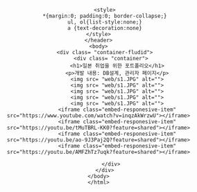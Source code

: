 <html>
	<header>
		<title>ファンインジュンポートフォリオ.</title>
		<meta charset="utf-8">
		<!-- Latest compiled and minified CSS -->
<link rel="stylesheet" href="https://cdn.jsdelivr.net/npm/bootstrap@3.4.1/dist/css/bootstrap.min.css" integrity="sha384-HSMxcRTRxnN+Bdg0JdbxYKrThecOKuH5zCYotlSAcp1+c8xmyTe9GYg1l9a69psu" crossorigin="anonymous">

<!-- Optional theme -->
<link rel="stylesheet" href="https://cdn.jsdelivr.net/npm/bootstrap@3.4.1/dist/css/bootstrap-theme.min.css" integrity="sha384-6pzBo3FDv/PJ8r2KRkGHifhEocL+1X2rVCTTkUfGk7/0pbek5mMa1upzvWbrUbOZ" crossorigin="anonymous">

<!-- Latest compiled and minified JavaScript -->
<script src="https://cdn.jsdelivr.net/npm/bootstrap@3.4.1/dist/js/bootstrap.min.js" integrity="sha384-aJ21OjlMXNL5UyIl/XNwTMqvzeRMZH2w8c5cRVpzpU8Y5bApTppSuUkhZXN0VxHd" crossorigin="anonymous"></script>
		<style>
		*{margin:0; padding:0; border-collapse;}
		ul, ol{list-style:none;}
		a {text-decoration:none}
	</style>
	</header>
	<body>
		<div class= "container-fludid">
			<div class= "container">
				<h1>일본 취업을 위한 포트폴리오</h1>
				<p>개발 내용: DB설계, 관리자 페이지</p>
				<img src= "web/s1.JPG" alt="">
				<img src= "web/s1.JPG" alt="">
				<img src= "web/s1.JPG" alt="">
				<img src= "web/s1.JPG" alt="">
				<img src= "web/s1.JPG" alt="">
				<iframe class="embed-responesive-item" src="https://www.youtube.com/watch?v=inqzAkWrzwU"></iframe>
				<iframe class="embed-responesive-item" src="https://youtu.be/tMuTBRL-KK0?feature=shared"></iframe>
				<iframe class="embed-responesive-item" src="https://youtu.be/ao-9J3Paj2Q?feature=shared"></iframe>
				<iframe class="embed-responesive-item" src="https://youtu.be/AMFZhTz7uqk?feature=shared"></iframe>

			</div>
		</div>
	</body>
	</html>
